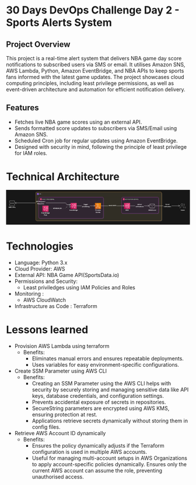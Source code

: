 # 30 Days DevOps Challenge Day 2 - Sports Alerts System


## Project Overview
This project is a real-time alert system that delivers NBA game day score notifications to subscribed users via SMS or email. It utilises Amazon SNS, AWS Lambda, Python, Amazon EventBridge, and NBA APIs to keep sports fans informed with the latest game updates. The project showcases cloud computing principles, including least privilege permissions, as well as event-driven architecture and automation for efficient notification delivery.

## Features
- Fetches live NBA game scores using an external API.
- Sends formatted score updates to subscribers via SMS/Email using Amazon SNS.
- Scheduled Cron job for regular updates using Amazon EventBridge.
- Designed with security in mind, following the principle of least privilege for IAM roles.


# Technical Architecture

![Alt Text](/Day-2-Challenge/diagram-export-11-01-2025-17_43_33.png)

# Technologies
- Language: Python 3.x
- Cloud Provider: AWS 
- External API: NBA Game API(SportsData.io)
- Permissions and Security:
    - Least priviledges using IAM Policies and Roles
- Monitoring : 
    - AWS CloudWatch
- Infrastructure as Code : Terraform


# Lessons learned
- Provision AWS Lambda using terraform
  - Benefits:
    - Eliminates manual errors and ensures repeatable deployments.
    - Uses variables for easy environment-specific configurations.
- Create SSM Parameter using AWS CLI
  - Benefits:
    - Creating an SSM Parameter using the AWS CLI helps with security by securely storing and managing sensitive data like API keys, database credentials, and configuration settings. 
    - Prevents accidental exposure of secrets in repositories.
    - SecureString parameters are encrypted using AWS KMS, ensuring protection at rest.
    - Applications retrieve secrets dynamically without storing them in config files.
- Retrieve AWS Account ID dynamically
  - Benefits:
    - Ensures the policy dynamically adjusts if the Terraform configuration is used in multiple AWS accounts.
    - Useful for managing multi-account setups in AWS Organizations to apply account-specific policies dynamically.
     Ensures only the current AWS account can assume the role, preventing unauthorised access.
# 